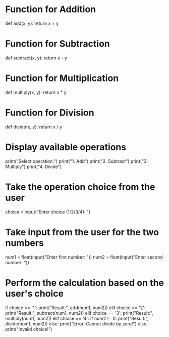 # Function for Addition
def add(x, y):
    return x + y

# Function for Subtraction
def subtract(x, y):
    return x - y

# Function for Multiplication
def multiply(x, y):
    return x * y

# Function for Division
def divide(x, y):
    return x / y

# Display available operations
print("Select operation:")
print("1. Add")
print("2. Subtract")
print("3. Multiply")
print("4. Divide")

# Take the operation choice from the user
choice = input("Enter choice (1/2/3/4): ")

# Take input from the user for the two numbers
num1 = float(input("Enter first number: "))
num2 = float(input("Enter second number: "))

# Perform the calculation based on the user's choice
if choice == '1':
    print("Result:", add(num1, num2))
elif choice == '2':
    print("Result:", subtract(num1, num2))
elif choice == '3':
    print("Result:", multiply(num1, num2))
elif choice == '4':
    if num2 != 0:
        print("Result:", divide(num1, num2))
    else:
        print("Error: Cannot divide by zero!")
else:
    print("Invalid choice!")
